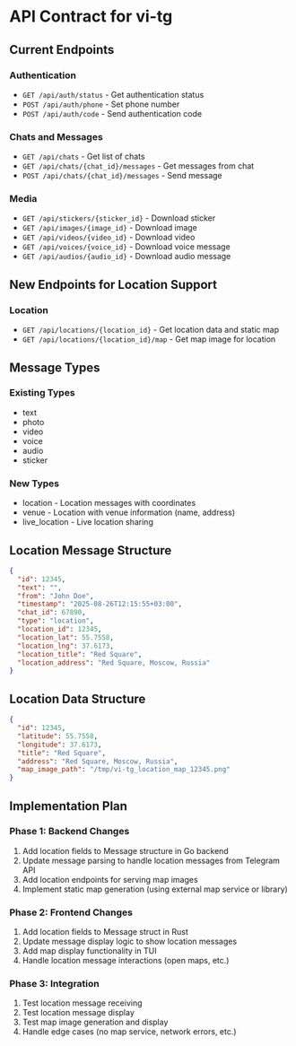 # API Contract for vi-tg

## Current Endpoints

### Authentication
- `GET /api/auth/status` - Get authentication status
- `POST /api/auth/phone` - Set phone number
- `POST /api/auth/code` - Send authentication code

### Chats and Messages
- `GET /api/chats` - Get list of chats
- `GET /api/chats/{chat_id}/messages` - Get messages from chat
- `POST /api/chats/{chat_id}/messages` - Send message

### Media
- `GET /api/stickers/{sticker_id}` - Download sticker
- `GET /api/images/{image_id}` - Download image
- `GET /api/videos/{video_id}` - Download video
- `GET /api/voices/{voice_id}` - Download voice message
- `GET /api/audios/{audio_id}` - Download audio message

## New Endpoints for Location Support

### Location
- `GET /api/locations/{location_id}` - Get location data and static map
- `GET /api/locations/{location_id}/map` - Get map image for location

## Message Types

### Existing Types
- text
- photo
- video
- voice
- audio
- sticker

### New Types
- location - Location messages with coordinates
- venue - Location with venue information (name, address)
- live_location - Live location sharing

## Location Message Structure

```json
{
  "id": 12345,
  "text": "",
  "from": "John Doe",
  "timestamp": "2025-08-26T12:15:55+03:00",
  "chat_id": 67890,
  "type": "location",
  "location_id": 12345,
  "location_lat": 55.7558,
  "location_lng": 37.6173,
  "location_title": "Red Square",
  "location_address": "Red Square, Moscow, Russia"
}
```

## Location Data Structure

```json
{
  "id": 12345,
  "latitude": 55.7558,
  "longitude": 37.6173,
  "title": "Red Square",
  "address": "Red Square, Moscow, Russia",
  "map_image_path": "/tmp/vi-tg_location_map_12345.png"
}
```

## Implementation Plan

### Phase 1: Backend Changes
1. Add location fields to Message structure in Go backend
2. Update message parsing to handle location messages from Telegram API
3. Add location endpoints for serving map images
4. Implement static map generation (using external map service or library)

### Phase 2: Frontend Changes
1. Add location fields to Message struct in Rust
2. Update message display logic to show location messages
3. Add map display functionality in TUI
4. Handle location message interactions (open maps, etc.)

### Phase 3: Integration
1. Test location message receiving
2. Test location message display
3. Test map image generation and display
4. Handle edge cases (no map service, network errors, etc.)
